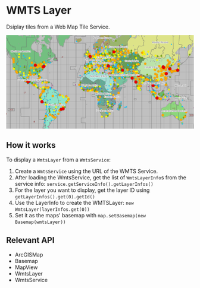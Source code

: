 # WMTS Layer

Dsiplay tiles from a Web Map Tile Service.

![](WmtsLayer.png)

## How it works

To display a `WmtsLayer` from a `WmtsService`:

1.  Create a `WmtsService` using the URL of the WMTS Service.
2.  After loading the WmtsService, get the list of `WmtsLayerInfo`s from the service info: `service.getServiceInfo().getLayerInfos()`
3.  For the layer you want to display, get the layer ID using `getLayerInfos().get(0).getId()`
4.  Use the LayerInfo to create the WMTSLayer: `new WmtsLayer(layerInfos.get(0))`
5.  Set it as the maps' basemap with `map.setBasemap(new Basemap(wmtsLayer))`

## Relevant API

*   ArcGISMap
*   Basemap
*   MapView
*   WmtsLayer
*   WmtsService
